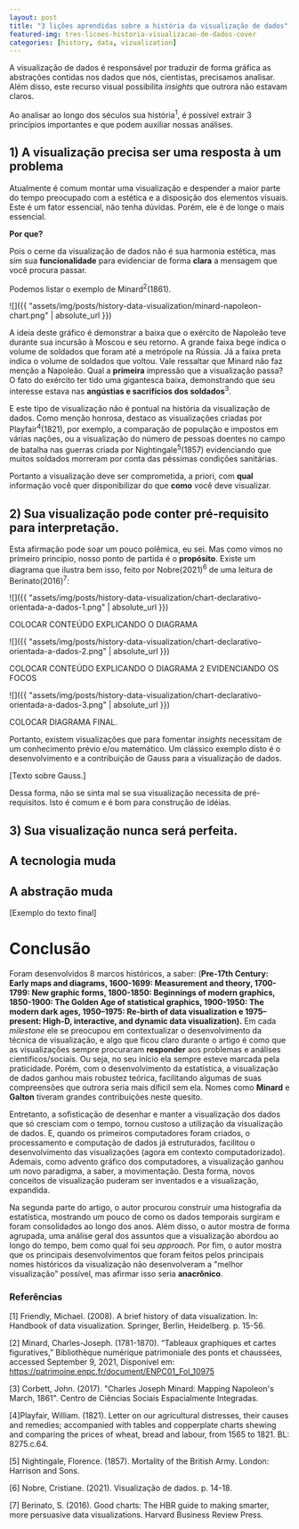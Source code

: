 ```yaml
---
layout: post
title: "3 lições aprendidas sobre a história da visualização de dados"
featured-img: tres-licoes-historia-visualizacao-de-dados-cover
categories: [history, data, vizualization]
---
```



A visualização de dados é responsável por traduzir de forma gráfica as abstrações contidas nos dados que nós, cientistas, precisamos analisar. Além disso, este recurso visual possibilita _insights_ que outrora não estavam claros. 

Ao analisar ao longo dos séculos sua história<sup>1</sup>, é possível extrair 3 princípios importantes e que podem auxiliar nossas análises.

## 1) A visualização precisa ser uma resposta à um problema

Atualmente é comum montar uma visualização e despender a maior parte do tempo preocupado com a estética e a disposição dos elementos visuais. Este é um fator essencial, não tenha dúvidas. Porém, ele é de longe o mais essencial.

**Por que?**

Pois o cerne da visualização de dados não é sua harmonia estética, mas sim sua **funcionalidade** para evidenciar de forma **clara** a mensagem que você procura passar.

Podemos listar o exemplo de Minard<sup>2</sup>(1861).

![]({{ "assets/img/posts/history-data-visualization/minard-napoleon-chart.png" | absolute_url }})

A ideia deste gráfico é demonstrar a baixa que o exército de Napoleão teve durante sua incursão à Moscou e seu retorno. A grande faixa bege indica o volume de soldados que foram até a metrópole na Rússia. Já a faixa preta indica o volume de soldados que voltou.  Vale ressaltar que Minard não faz menção a Napoleão.
Qual a **primeira** impressão que a visualização passa?
O fato do exército ter tido uma gigantesca baixa, demonstrando que seu interesse estava nas **angústias e sacrifícios dos soldados**<sup>3</sup>. 

E este tipo de visualização não é pontual na história da visualização de dados. Como menção honrosa, destaco as visualizações criadas por Playfair<sup>4</sup>(1821), por exemplo, a comparação de população e impostos em várias nações, ou a visualização do número de pessoas doentes no campo de batalha nas guerras criada por Nightingale<sup>5</sup>(1857) evidenciando que muitos soldados morreram por conta das péssimas condições sanitárias. 

Portanto a visualização deve ser comprometida, a priori, com **qual** informação você quer disponibilizar do que **como** você deve visualizar.

## 2) Sua visualização pode conter pré-requisito para interpretação.

Esta afirmação pode soar um pouco polêmica, eu sei. Mas como vimos no primeiro princípio, nosso ponto de partida é o **propósito**. Existe um diagrama que ilustra bem isso, feito por Nobre(2021)<sup>6</sup> de uma leitura de Berinato(2016)<sup>7</sup>:


![]({{ "assets/img/posts/history-data-visualization/chart-declarativo-orientada-a-dados-1.png" | absolute_url }})

COLOCAR CONTEÚDO EXPLICANDO O DIAGRAMA

![]({{ "assets/img/posts/history-data-visualization/chart-declarativo-orientada-a-dados-2.png" | absolute_url }})

COLOCAR CONTEÚDO EXPLICANDO O DIAGRAMA 2 EVIDENCIANDO OS FOCOS


![]({{ "assets/img/posts/history-data-visualization/chart-declarativo-orientada-a-dados-3.png" | absolute_url }})

COLOCAR DIAGRAMA FINAL.

Portanto, existem visualizações que para fomentar _insights_ necessitam de um conhecimento prévio e/ou matemático. Um clássico exemplo disto é o desenvolvimento e a contribuição de Gauss para a visualização de dados. 

[Texto sobre Gauss.]


Dessa forma, não se sinta mal se sua visualização necessita de pré-requisitos. Isto é comum e é bom para construção de idéias.

## 3) Sua visualização nunca será perfeita.
## A tecnologia muda
## A abstração muda

[Exemplo do texto final]


# Conclusão
    
Foram desenvolvidos 8 marcos históricos, a saber: (**Pre-17th Century: Early maps and diagrams, 1600-1699: Measurement and theory, 1700-1799: New graphic forms, 1800-1850: Beginnings of modern graphics, 1850-1900: The Golden Age of statistical graphics, 1900-1950: The modern dark ages, 1950–1975: Re-birth of data visualization e 1975–present: High-D, interactive, and dynamic data visualization).** Em cada *milestone* ele se preocupou em contextualizar o desenvolvimento da técnica de visualização, e algo que ficou claro durante o artigo é como que as visualizações sempre procuraram **responder** aos problemas e análises científicos/sociais. Ou seja, no seu início ela sempre esteve marcada pela praticidade. Porém, com o desenvolvimento da estatística, a visualização de dados ganhou mais robustez teórica, facilitando algumas de suas compreensões que outrora seria mais díficil sem ela. Nomes como **Minard** e **Galton** tiveram grandes contribuições neste quesito.

Entretanto, a sofisticação de desenhar e manter a visualização dos dados que só cresciam com o tempo, tornou custoso a utilização da visualização de dados. E, quando os primeiros computadores foram criados, o processamento e computação de dados já estruturados, facilitou o desenvolvimento das visualizações (agora em contexto computadorizado). Ademais, como advento gráfico dos computadores, a visualização ganhou um novo paradigma, a saber, a movimentação. Desta forma, novos conceitos de visualização puderam ser inventados e a visualização, expandida.

Na segunda parte do artigo, o autor procurou construir uma histografia da estatística, mostrando um pouco de como os dados temporais surgiram e foram consolidados ao longo dos anos. Além disso, o autor mostra de forma agrupada, uma análise geral dos assuntos que a visualização abordou ao longo do tempo, bem como qual foi seu *approach.* Por fim, o autor mostra que os principais desenvolvimentos que foram feitos pelos principais nomes históricos da visualização não desenvolveram a "melhor visualização" possível, mas afirmar isso seria **anacrônico**.

### Referências

[1] Friendly, Michael. (2008). A brief history of data visualization. In: Handbook of data visualization. Springer, Berlin, Heidelberg. p. 15-56.

[2] Minard, Charles-Joseph. (1781-1870). “Tableaux graphiques et cartes figuratives,” Bibliothèque numérique patrimoniale des ponts et chaussées, accessed September 9, 2021, Disponível em: https://patrimoine.enpc.fr/document/ENPC01_Fol_10975

[3] Corbett, John. (2017). "Charles Joseph Minard: Mapping Napoleon's March, 1861". Centro de Ciências Sociais Espacialmente Integradas.

[4]Playfair, William. (1821). Letter on our agricultural distresses, their causes and remedies; accompanied with tables and copperplate charts shewing and comparing the prices of wheat, bread and labour, from 1565 to 1821. BL: 8275.c.64.

[5] Nightingale, Florence. (1857). Mortality of the British Army. London: Harrison and Sons.

[6] Nobre, Cristiane. (2021). Visualização de dados. p. 14-18.

[7] Berinato, S. (2016). Good charts: The HBR guide to making smarter, more persuasive data visualizations. Harvard Business Review Press.